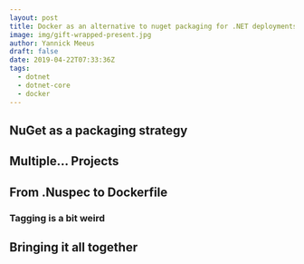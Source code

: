 ```yaml
---
layout: post
title: Docker as an alternative to nuget packaging for .NET deployments
image: img/gift-wrapped-present.jpg
author: Yannick Meeus
draft: false
date: 2019-04-22T07:33:36Z
tags: 
  - dotnet
  - dotnet-core
  - docker
---
```


## NuGet as a packaging strategy

## Multiple... Projects

## From .Nuspec to Dockerfile

### Tagging is a bit weird

## Bringing it all together